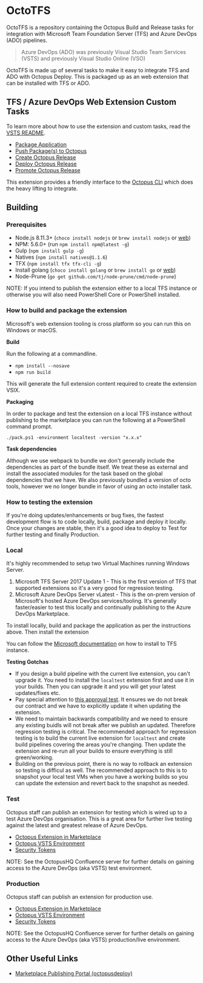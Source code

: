 # OctoTFS

OctoTFS is a repository containing the Octopus Build and Release tasks for integration with Microsoft Team Foundation Server (TFS) and Azure DevOps (ADO) pipelines.  

> Azure DevOps (ADO) was previously Visual Studio Team Services (VSTS) and previously Visual Studio Online (VSO)

OctoTFS is made up of several tasks to make it easy to integrate TFS and ADO with Octopus Deploy. This is packaged up as an web extension that can be installed with TFS or ADO. 

## TFS / Azure DevOps Web Extension Custom Tasks 

To learn more about how to use the extension and custom tasks, read the [VSTS README](source/vsts.md).

* [Package Application](source/tasks/Pack)
* [Push Package(s) to Octopus](source/tasks/Push)
* [Create Octopus Release](source/tasks/CreateOctopusRelease)
* [Deploy Octopus Release](source/tasks/Deploy)
* [Promote Octopus Release](source/tasks/Promote)

This extension provides a friendly interface to the [Octopus CLI](https://github.com/octopusdeploy/octopusclients) which does the heavy lifting to integrate.

## Building  

### Prerequisites

* Node.js 8.11.3+ (`choco install nodejs` or `brew install nodejs` or [web](https://nodejs.org)) 
* NPM: 5.6.0+ (run `npm install npm@latest -g`)
* Gulp (`npm install gulp -g`)
* Natives (`npm install natives@1.1.6`)
* TFX (`npm install tfx tfx-cli -g`)
* Install golang (`choco install golang` or `brew install go` or [web](https://golang.org))
* Node-Prune (`go get github.com/tj/node-prune/cmd/node-prune`)

NOTE: If you intend to publish the extension either to a local TFS instance or otherwise you will also need PowerShell Core or PowerShell installed.

### How to build and package the extension

Microsoft's web extension tooling is cross platform so you can run this on Windows or macOS.

**Build** 

Run the following at a commandline.

* `npm install --nosave`
* `npm run build`

This will generate the full extension content required to create the extension VSIX.

**Packaging**

In order to package and test the extension on a local TFS instance without publishing to the marketplace you can run the following at a PowerShell command prompt.
 
`./pack.ps1 -environment localtest -version "x.x.x"`

**Task dependencies**

Although we use webpack to bundle we don't generally include the dependencies as part of the bundle itself. We treat these as external and install the associated modules for the task based on the global dependencies that we have. We
also previously bundled a version of octo tools, however we no longer bundle in favor of using an octo installer task.

### How to testing the extension

If you're doing updates/enhancements or bug fixes, the fastest development flow is to code locally, build, package and deploy it locally. Once your changes are stable, then it's a good idea to deploy to Test for further testing and finally Production.

### Local

It's highly recommended to setup two Virtual Machines running Windows Server.   

1. Microsoft TFS Server 2017 Update 1 - This is the first version of TFS that supported extensions so it's a very good for regression testing.  
2. Microsoft Azure DevOps Server vLatest - This is the on-prem version of Microsoft's hosted Azure DevOps services/tooling. It's generally faster/easier to test this locally and continually publishing to the Azure DevOps Marketplace. 

To install locally, build and package the application as per the instructions above. Then install the extension 

You can follow the [Microsoft documentation](https://docs.microsoft.com/en-us/vsts/marketplace/get-tfs-extensions?view=tfs-2018#install-extensions-for-disconnected-tfs) on how to install to TFS instance.

**Testing Gotchas**

* If you design a build pipeline with the current live extension, you can't upgrade it. You need to install the `localtest` extension first and use it in your builds. Then you can upgrade it and you will get your latest updates/fixes etc.
* Pay special attention to [this approval test](tests/OctoTFS.Tests/OctoTFS.Tests/ContractStabilityFixture.EnsureInputNamesAndTypesHaveNotChanged.approved.txt). It ensures we do not break our contract and we have to explicitly update it when updating the extension.
* We need to maintain backwards compatibility and we need to ensure any existing buidls will not break after we publish an updated. Therefore regression testing is critical. The recommended approach for regression testing is to build the current live extension for `localtest` and create build pipelines covering the areas you're changing. Then update the extension and re-run all your builds to ensure everything is still green/working.
* Building on the previous point, there is no way to rollback an extension so testing is difficul as well. The recommended approach to this is to snapshot your local test VMs when you have a working builds so you can update the extension and revert back to the snapshot as needed.        

### Test

Octopus staff can publish an extension for testing which is wired up to a test Azure DevOps organisation. This is a great area for further live testing against the latest and greatest release of Azure DevOps.

- [Octopus Extension in Marketplace](https://marketplace.visualstudio.com/items?itemName=octopusdeploy.octopus-deploy-build-release-tasks-test)
- [Octopus VSTS Environment](https://octopus-deploy-test.visualstudio.com)
- [Security Tokens](https://octopus-deploy-test.visualstudio.com/_details/security/tokens)

NOTE: See the OctopusHQ Confluence server for further details on gaining access to the Azure DevOps (aka VSTS) test environment.  

### Production

Octopus staff can publish an extension for production use. 

- [Octopus Extension in Marketplace](https://marketplace.visualstudio.com/items?itemName=octopusdeploy.octopus-deploy-build-release-tasks)
- [Octopus VSTS Environment](https://octopus-deploy.visualstudio.com)
- [Security Tokens](https://octopus-deploy.visualstudio.com/_details/security/tokens)

NOTE: See the OctopusHQ Confluence server for further details on gaining access to the Azure DevOps (aka VSTS) production/live environment.

## Other Useful Links

- [Marketplace Publishing Portal (octopusdeploy)](https://marketplace.visualstudio.com/manage/publishers/octopusdeploy) 